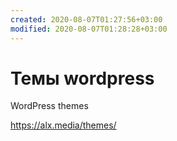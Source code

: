 ```yaml
---
created: 2020-08-07T01:27:56+03:00
modified: 2020-08-07T01:28:28+03:00
---
```


# Темы wordpress

WordPress themes

https://alx.media/themes/